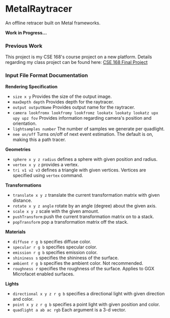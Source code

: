 # MetalRaytracer
An offline retracer built on Metal frameworks.

**Work in Progress...**

### Previous Work
This project is my CSE 168's course project on a new platform. Details regarding my class project can be found here: [CSE 168 Final Project](https://bit.ly/2ZIKlvv)


### Input File Format Documentation

**Rendering Specification**
* `size x y` Provides the size of the output image.  
* `maxDepth depth` Provides depth for the raytracer.  
* `output outputName` Provides output name for the raytracer.  
* `camera lookfromx lookfromy lookfromz lookatx lookaty lookatz upx upy upz fov` Provides information regarding camera's position and orientation.  
* `lightsamples number` The number of samples we generate per quadlight.
* `nee on/off` Turns on/off of next event estimation. The default is on, making this a path tracer.

**Geometries**  
* `sphere x y z radius` defines a sphere with given position and radius.  
* `vertex x y z` provides a vertex.  
* `tri v1 v2 v3` defines a triangle with given vertices. Vertices are specified using `vertex` command.  

**Transformations**  
* `translate x y z` translate the current transformation matrix with given distance.  
* `rotate x y z angle` rotate by an angle (degree) about the given axis.  
* `scale x y z` scale with the given amount.  
* `pushTransform` push the current transformation matrix on to a stack.  
* `popTransform` pop a transformation matrix off the stack.  

**Materials**  
* `diffuse r g b` specifies diffuse color.  
* `specular r g b` specifies specular color.  
* `emission r g b` specifies emission color.  
* `shininess s` specifies the shininess of the surface.  
* `ambient r g b` specifies the ambient color. Not recommended.  
* `roughness r` specifies the roughness of the surface. Applies to GGX Microfacet enabled surfaces.  

**Lights**  
* `directional x y z r g b` specifies a directional light with given direction and color.  
* `point x y z r g b` specifies a point light with given position and color.  
* `quadlight a ab ac rgb` Each argument is a 3-d vector.  
